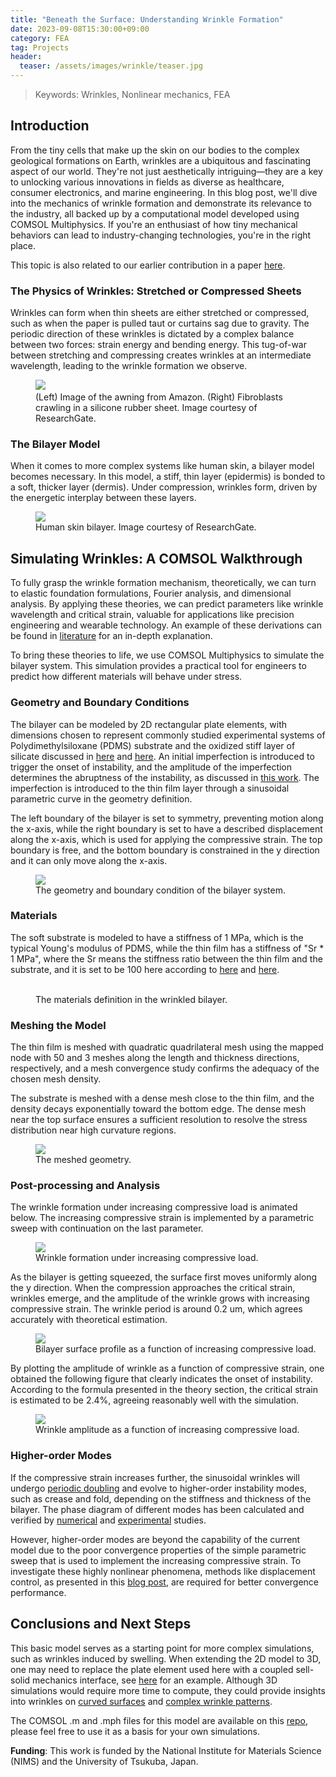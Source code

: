 ```yaml
---
title: "Beneath the Surface: Understanding Wrinkle Formation"
date: 2023-09-08T15:30:00+09:00
category: FEA
tag: Projects
header:
  teaser: /assets/images/wrinkle/teaser.jpg
---
```

> Keywords: Wrinkles, Nonlinear mechanics, FEA

## Introduction
From the tiny cells that make up the skin on our bodies to the complex geological formations on Earth, wrinkles are a ubiquitous and fascinating aspect of our world. They're not just aesthetically intriguing—they are a key to unlocking various innovations in fields as diverse as healthcare, consumer electronics, and marine engineering. In this blog post, we'll dive into the mechanics of wrinkle formation and demonstrate its relevance to the industry, all backed up by a computational model developed using COMSOL Multiphysics. If you're an enthusiast of how tiny mechanical behaviors can lead to industry-changing technologies, you're in the right place.

This topic is also related to our earlier contribution in a paper [here](https://onlinelibrary.wiley.com/doi/abs/10.1002/advs.202204310).

### The Physics of Wrinkles: Stretched or Compressed Sheets
Wrinkles can form when thin sheets are either stretched or compressed, such as when the paper is pulled taut or curtains sag due to gravity. The periodic direction of these wrinkles is dictated by a complex balance between two forces: strain energy and bending energy. This tug-of-war between stretching and compressing creates wrinkles at an intermediate wavelength, leading to the wrinkle formation we observe.
<figure class="half">
  <img src="/assets/images/wrinkle/cell.png">
  <img src="/assets/images/wrinkle/awning.jpg" alt="">
  <figcaption>(Left) Image of the awning from Amazon. (Right) Fibroblasts crawling in a silicone rubber sheet. Image courtesy of ResearchGate.</figcaption>
</figure>

### The Bilayer Model
When it comes to more complex systems like human skin, a bilayer model becomes necessary. In this model, a stiff, thin layer (epidermis) is bonded to a soft, thicker layer (dermis). Under compression, wrinkles form, driven by the energetic interplay between these layers.

<figure style="width: 700px" class="align-center">
  <img src="/assets/images/wrinkle/skin.png">
  <figcaption>Human skin bilayer. Image courtesy of ResearchGate.</figcaption>
</figure>

## Simulating Wrinkles: A COMSOL Walkthrough
To fully grasp the wrinkle formation mechanism, theoretically, we can turn to elastic foundation formulations, Fourier analysis, and dimensional analysis. By applying these theories, we can predict parameters like wrinkle wavelength and critical strain, valuable for applications like precision engineering and wearable technology. An example of these derivations can be found in [literature](https://www.sciencedirect.com/science/article/abs/pii/S0022509605000700) for an in-depth explanation.

To bring these theories to life, we use COMSOL Multiphysics to simulate the bilayer system. This simulation provides a practical tool for engineers to predict how different materials will behave under stress.

### Geometry and Boundary Conditions
The bilayer can be modeled by 2D rectangular plate elements, with dimensions chosen to represent commonly studied experimental systems of Polydimethylsiloxane (PDMS) substrate and the oxidized stiff layer of silicate discussed in [here](https://link.springer.com/article/10.1557/JMR.2008.0029#ref-CR9) and [here](https://reader.elsevier.com/reader/sd/pii/S0021979702985942?token=5A3F6BAF0984BB245066B3437F16BFEE0974DA8B4456ECA7B80B90196D4CA9137508974189453B270BA08EB4E4E6CA18&originRegion=us-east-1&originCreation=20211015092420). An initial imperfection is introduced to trigger the onset of instability, and the amplitude of the imperfection determines the abruptness of the instability, as discussed in [this work](https://www.comsol.jp/paper/studying-the-sensitivity-of-the-wrinkling-process-to-mesh-imperfections-using-co-15990). The imperfection is introduced to the thin film layer through a sinusoidal parametric curve in the geometry definition.

The left boundary of the bilayer is set to symmetry, preventing motion along the x-axis, while the right boundary is set to have a described displacement along the x-axis, which is used for applying the compressive strain. The top boundary is free, and the bottom boundary is constrained in the y direction and it can only move along the x-axis.

<figure style="width: 700px" class="align-center">
  <img src="/assets/images/wrinkle/bilayer.png">
  <figcaption>The geometry and boundary condition of the bilayer system.</figcaption>
</figure>

### Materials
The soft substrate is modeled to have a stiffness of 1 MPa, which is the typical Young's modulus of PDMS, while the thin film has a stiffness of "Sr * 1 MPa", where the Sr means the stiffness ratio between the thin film and the substrate, and it is set to be 100 here according to [here](https://pubs.acs.org/doi/10.1021/cm990770d) and [here](https://reader.elsevier.com/reader/sd/pii/S0021979702985942?token=5A3F6BAF0984BB245066B3437F16BFEE0974DA8B4456ECA7B80B90196D4CA9137508974189453B270BA08EB4E4E6CA18&originRegion=us-east-1&originCreation=20211015092420).

<figure class="half">
  <img src="/assets/images/wrinkle/soft.png" alt="">
  <img src="/assets/images/wrinkle/hard.png" alt="">
  <figcaption>The materials definition in the wrinkled bilayer.</figcaption>
</figure>

### Meshing the Model
The thin film is meshed with quadratic quadrilateral mesh using the mapped node with 50 and 3 meshes along the length and thickness directions, respectively, and a mesh convergence study confirms the adequacy of the chosen mesh density.

The substrate is meshed with a dense mesh close to the thin film, and the density decays exponentially toward the bottom edge. The dense mesh near the top surface ensures a sufficient resolution to resolve the stress distribution near high curvature regions.
<figure style="width: 700px" class="align-center">
  <img src="/assets/images/wrinkle/mesh.png">
  <figcaption>The meshed geometry.</figcaption>
</figure>

### Post-processing and Analysis
The wrinkle formation under increasing compressive load is animated below. The increasing compressive strain is implemented by a parametric sweep with continuation on the last parameter.
<figure style="width: 700px" class="align-center">
  <img src="/assets/images/wrinkle/anime.gif">
  <figcaption>Wrinkle formation under increasing compressive load.</figcaption>
</figure>

As the bilayer is getting squeezed, the surface first moves uniformly along the y direction. When the compression approaches the critical strain, wrinkles emerge, and the amplitude of the wrinkle grows with increasing compressive strain. The wrinkle period is around 0.2 um, which agrees accurately with theoretical estimation.

<figure style="width: 700px" class="align-center">
  <img src="/assets/images/wrinkle/profile.png">
  <figcaption>Bilayer surface profile as a function of increasing compressive load.</figcaption>
</figure>

By plotting the amplitude of wrinkle as a function of compressive strain, one obtained the following figure that clearly indicates the onset of instability. According to the formula presented in the theory section, the critical strain is estimated to be 2.4%, agreeing reasonably well with the simulation.

<figure style="width: 700px" class="align-center">
  <img src="/assets/images/wrinkle/bifurcation.png">
  <figcaption>Wrinkle amplitude as a function of increasing compressive load.</figcaption>
</figure>

### Higher-order Modes
If the compressive strain increases further, the sinusoidal wrinkles will undergo [periodic doubling](https://www.nature.com/articles/nphys1806#Fig3) and evolve to higher-order instability modes, such as crease and fold, depending on the stiffness and thickness of the bilayer. The phase diagram of different modes has been calculated and verified by [numerical](https://www.nature.com/articles/srep08887#MOESM1) and [experimental](https://pubs.rsc.org/en/content/articlelanding/2012/sm/c2sm25859e) studies.

However, higher-order modes are beyond the capability of the current model due to the poor convergence properties of the simple parametric sweep that is used to implement the increasing compressive strain. To investigate these highly nonlinear phenomena, methods like displacement control, as presented in this [blog post](https://chaozhuang22.github.io/fea/nonlinear-mss/), are required for better convergence performance.

## Conclusions and Next Steps
This basic model serves as a starting point for more complex simulations, such as wrinkles induced by swelling. When extending the 2D model to 3D, one may need to replace the plate element used here with a coupled sell-solid mechanics interface, see [here](https://chaozhuang22.github.io/fea/nonlinear-mss/) for an example. Although 3D simulations would require more time to compute, they could provide insights into wrinkles on [curved surfaces](https://journals.aps.org/prl/abstract/10.1103/PhysRevLett.106.234301) and [complex wrinkle patterns](https://doi.org/10.1115/1.1756141).

The COMSOL .m and .mph files for this model are available on this [repo](https://github.com/Chaozhuang22/wrinkle), please feel free to use it as a basis for your own simulations.

<strong>Funding</strong>: This work is funded by the National Institute for Materials Science (NIMS) and the University of Tsukuba, Japan.
